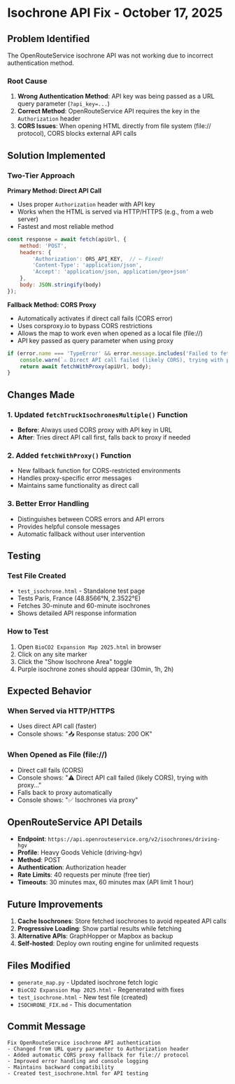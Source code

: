 # Isochrone API Fix - October 17, 2025

## Problem Identified

The OpenRouteService isochrone API was not working due to incorrect authentication method.

### Root Cause
1. **Wrong Authentication Method**: API key was being passed as a URL query parameter (`?api_key=...`)
2. **Correct Method**: OpenRouteService API requires the key in the `Authorization` header
3. **CORS Issues**: When opening HTML directly from file system (file:// protocol), CORS blocks external API calls

## Solution Implemented

### Two-Tier Approach

**Primary Method: Direct API Call**
- Uses proper `Authorization` header with API key
- Works when the HTML is served via HTTP/HTTPS (e.g., from a web server)
- Fastest and most reliable method

```javascript
const response = await fetch(apiUrl, {
    method: 'POST',
    headers: {
        'Authorization': ORS_API_KEY,  // ← Fixed!
        'Content-Type': 'application/json',
        'Accept': 'application/json, application/geo+json'
    },
    body: JSON.stringify(body)
});
```

**Fallback Method: CORS Proxy**
- Automatically activates if direct call fails (CORS error)
- Uses corsproxy.io to bypass CORS restrictions
- Allows the map to work even when opened as a local file (file://)
- API key passed as query parameter when using proxy

```javascript
if (error.name === 'TypeError' && error.message.includes('Failed to fetch')) {
    console.warn(`⚠️ Direct API call failed (likely CORS), trying with proxy...`);
    return await fetchWithProxy(apiUrl, body);
}
```

## Changes Made

### 1. Updated `fetchTruckIsochronesMultiple()` Function
- **Before**: Always used CORS proxy with API key in URL
- **After**: Tries direct API call first, falls back to proxy if needed

### 2. Added `fetchWithProxy()` Function
- New fallback function for CORS-restricted environments
- Handles proxy-specific error messages
- Maintains same functionality as direct call

### 3. Better Error Handling
- Distinguishes between CORS errors and API errors
- Provides helpful console messages
- Automatic fallback without user intervention

## Testing

### Test File Created
- `test_isochrone.html` - Standalone test page
- Tests Paris, France (48.8566°N, 2.3522°E)
- Fetches 30-minute and 60-minute isochrones
- Shows detailed API response information

### How to Test
1. Open `BioCO2 Expansion Map 2025.html` in browser
2. Click on any site marker
3. Click the "Show Isochrone Area" toggle
4. Purple isochrone zones should appear (30min, 1h, 2h)

## Expected Behavior

### When Served via HTTP/HTTPS
- Uses direct API call (faster)
- Console shows: "📥 Response status: 200 OK"

### When Opened as File (file://)
- Direct call fails (CORS)
- Console shows: "⚠️ Direct API call failed (likely CORS), trying with proxy..."
- Falls back to proxy automatically
- Console shows: "✅ Isochrones via proxy"

## OpenRouteService API Details

- **Endpoint**: `https://api.openrouteservice.org/v2/isochrones/driving-hgv`
- **Profile**: Heavy Goods Vehicle (driving-hgv)
- **Method**: POST
- **Authentication**: Authorization header
- **Rate Limits**: 40 requests per minute (free tier)
- **Timeouts**: 30 minutes max, 60 minutes max (API limit 1 hour)

## Future Improvements

1. **Cache Isochrones**: Store fetched isochrones to avoid repeated API calls
2. **Progressive Loading**: Show partial results while fetching
3. **Alternative APIs**: GraphHopper or Mapbox as backup
4. **Self-hosted**: Deploy own routing engine for unlimited requests

## Files Modified

- `generate_map.py` - Updated isochrone fetch logic
- `BioCO2 Expansion Map 2025.html` - Regenerated with fixes
- `test_isochrone.html` - New test file (created)
- `ISOCHRONE_FIX.md` - This documentation

## Commit Message

```
Fix OpenRouteService isochrone API authentication
- Changed from URL query parameter to Authorization header
- Added automatic CORS proxy fallback for file:// protocol
- Improved error handling and console logging
- Maintains backward compatibility
- Created test_isochrone.html for API testing
```
